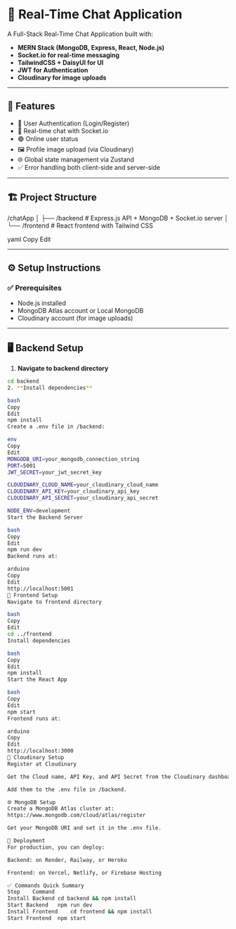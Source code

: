 # 🚀 Real-Time Chat Application

A Full-Stack Real-Time Chat Application built with:

- **MERN Stack (MongoDB, Express, React, Node.js)**
- **Socket.io for real-time messaging**
- **TailwindCSS + DaisyUI for UI**
- **JWT for Authentication**
- **Cloudinary for image uploads**

---

## 📌 Features

- 🔐 User Authentication (Login/Register)
- 💬 Real-time chat with Socket.io
- 🟢 Online user status
- 🖼️ Profile image upload (via Cloudinary)
- 🌐 Global state management via Zustand
- ✅ Error handling both client-side and server-side

---

## 🏗️ Project Structure

/chatApp
│
├── /backend # Express.js API + MongoDB + Socket.io server
│
└── /frontend # React frontend with Tailwind CSS

yaml
Copy
Edit

---

## ⚙️ Setup Instructions

### ✅ Prerequisites

- Node.js installed
- MongoDB Atlas account or Local MongoDB
- Cloudinary account (for image uploads)

---

## 🖥️ Backend Setup

1. **Navigate to backend directory**
```bash
cd backend
2. **Install dependencies**

bash
Copy
Edit
npm install
Create a .env file in /backend:

env
Copy
Edit
MONGODB_URI=your_mongodb_connection_string
PORT=5001
JWT_SECRET=your_jwt_secret_key

CLOUDINARY_CLOUD_NAME=your_cloudinary_cloud_name
CLOUDINARY_API_KEY=your_cloudinary_api_key
CLOUDINARY_API_SECRET=your_cloudinary_api_secret

NODE_ENV=development
Start the Backend Server

bash
Copy
Edit
npm run dev
Backend runs at:

arduino
Copy
Edit
http://localhost:5001
🎨 Frontend Setup
Navigate to frontend directory

bash
Copy
Edit
cd ../frontend
Install dependencies

bash
Copy
Edit
npm install
Start the React App

bash
Copy
Edit
npm start
Frontend runs at:

arduino
Copy
Edit
http://localhost:3000
🔐 Cloudinary Setup
Register at Cloudinary

Get the Cloud name, API Key, and API Secret from the Cloudinary dashboard.

Add them to the .env file in /backend.

🌐 MongoDB Setup
Create a MongoDB Atlas cluster at:
https://www.mongodb.com/cloud/atlas/register

Get your MongoDB URI and set it in the .env file.

🚀 Deployment
For production, you can deploy:

Backend: on Render, Railway, or Heroku

Frontend: on Vercel, Netlify, or Firebase Hosting

✅ Commands Quick Summary
Step	Command
Install Backend	cd backend && npm install
Start Backend	npm run dev
Install Frontend	cd frontend && npm install
Start Frontend	npm start
